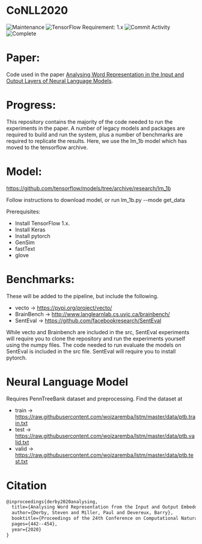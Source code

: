 # CoNLL2020
![Maintenance](https://img.shields.io/badge/Maintained%3F-yes-green.svg)
![TensorFlow Requirement: 1.x](https://img.shields.io/badge/TensorFlow%20Requirement-1.x-brightgreen)
![Commit Activity](https://img.shields.io/github/commit-activity/m/stevend94/CoNLL2020)
![Complete](https://img.shields.io/badge/Complete-90%25-green)

# Paper:
Code used in the paper [Analysing Word Representation in the Input and Output Layers of Neural Language Models](https://www.aclweb.org/anthology/2020.conll-1.36.pdf).  

# Progress:
This repository contains the majority of the code needed to run the experiments in the paper. A number of legacy models and packages are required to build and run the system, plus a number of benchmarks are required to replicate the results. Here, we use the lm_1b model which has moved to the tensorflow archive. 

# Model:
https://github.com/tensorflow/models/tree/archive/research/lm_1b

Follow instructions to download model, or run lm_1b.py --mode get_data

Prerequisites:
* Install TensorFlow 1.x.
* Install Keras
* Install pytorch
* GenSim
* fastText
* glove 

# Benchmarks:
These will be added to the pipeline, but include the following.
* vecto -> https://pypi.org/project/vecto/
* BrainBench -> http://www.langlearnlab.cs.uvic.ca/brainbench/
* SentEval -> https://github.com/facebookresearch/SentEval

While vecto and Brainbench are included in the src, SentEval experiments will require you to clone the repository and run the experiments yourself using the numpy files. The code needed to run evaluate the models on SentEval is included in the src file. SentEval will require you to install pytorch.


# Neural Language Model
Requires PennTreeBank dataset and preprocessing. Find the dataset at 

* train -> https://raw.githubusercontent.com/wojzaremba/lstm/master/data/ptb.train.txt
* test  -> https://raw.githubusercontent.com/wojzaremba/lstm/master/data/ptb.valid.txt
* valid -> https://raw.githubusercontent.com/wojzaremba/lstm/master/data/ptb.test.txt
        
# Citation
```latex
@inproceedings{derby2020analysing,
  title={Analysing Word Representation from the Input and Output Embeddings in Neural Network Language Models},
  author={Derby, Steven and Miller, Paul and Devereux, Barry},
  booktitle={Proceedings of the 24th Conference on Computational Natural Language Learning},
  pages={442--454},
  year={2020}
}
```
